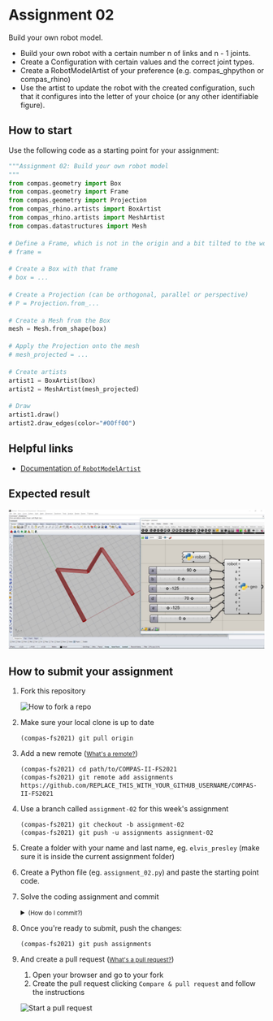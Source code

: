 # Assignment 02

Build your own robot model.

* Build your own robot with a certain number n of links and n - 1 joints. 
* Create a Configuration with certain values and the correct joint types.
* Create a RobotModelArtist of your preference (e.g. compas_ghpython or compas_rhino)
* Use the artist to update the robot with the created configuration, such that it configures into the letter of your choice (or any other identifiable figure).


## How to start

Use the following code as a starting point for your assignment:

```python
"""Assignment 02: Build your own robot model
"""
from compas.geometry import Box
from compas.geometry import Frame
from compas.geometry import Projection
from compas_rhino.artists import BoxArtist
from compas_rhino.artists import MeshArtist
from compas.datastructures import Mesh

# Define a Frame, which is not in the origin and a bit tilted to the world frame
# frame =

# Create a Box with that frame
# box = ...

# Create a Projection (can be orthogonal, parallel or perspective)
# P = Projection.from_...

# Create a Mesh from the Box
mesh = Mesh.from_shape(box)

# Apply the Projection onto the mesh
# mesh_projected = ...

# Create artists
artist1 = BoxArtist(box)
artist2 = MeshArtist(mesh_projected)

# Draw
artist1.draw()
artist2.draw_edges(color="#00ff00")

```

## Helpful links

* [Documentation of `RobotModelArtist`](https://compas.dev/compas/latest/api/generated/compas.geometry.Projection.html?highlight=projection#compas.geometry.Projection)

## Expected result

![The result](robot_model.jpg)

## How to submit your assignment

1. Fork this repository

    ![How to fork a repo](../../.github/fork.png)

2. Make sure your local clone is up to date

       (compas-fs2021) git pull origin

3. Add a new remote (<small>[What's a remote?](https://docs.github.com/en/github/using-git/about-remote-repositories)</small>)

       (compas-fs2021) cd path/to/COMPAS-II-FS2021
       (compas-fs2021) git remote add assignments https://github.com/REPLACE_THIS_WITH_YOUR_GITHUB_USERNAME/COMPAS-II-FS2021

4. Use a branch called `assignment-02` for this week's assignment

       (compas-fs2021) git checkout -b assignment-02
       (compas-fs2021) git push -u assignments assignment-02

5. Create a folder with your name and last name, eg. `elvis_presley` (make sure it is inside the current assignment folder)
6. Create a Python file (eg. `assignment_02.py`) and paste the starting point code.
7. Solve the coding assignment and commit
    <details><summary><small>(How do I commit?)</small></summary>
    <p>

    Usually, commits are done from a visual client or VS code,
    but you can also commit your changes from the command line:

       (compas-fs2021) git add lecture_02/assignment_02/elvis_presley/\* && git commit -m "hello world"

    
    </p>
    </details>

8. Once you're ready to submit, push the changes:

       (compas-fs2021) git push assignments

9. And create a pull request (<small>[What's a pull request?](https://docs.github.com/en/github/collaborating-with-issues-and-pull-requests/about-pull-requests)</small>)

    1. Open your browser and go to your fork
    2. Create the pull request clicking `Compare & pull request` and follow the instructions

    ![Start a pull request](../../.github/pull-request.png)
